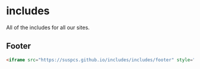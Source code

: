 # includes
All of the includes for all our sites.

## Footer
```html
<iframe src="https://suspcs.github.io/includes/includes/footer" style="border: none;width: 100%;bottom: 0;left: 0;height: 100%;position: absolute;"></iframe>
```
